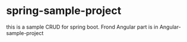 # spring-sample-project
this is a sample CRUD for spring boot.
Frond Angular part is in Angular-sample-project
